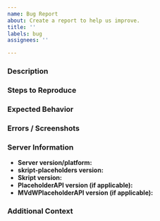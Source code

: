 ```yaml
---
name: Bug Report
about: Create a report to help us improve.
title: ''
labels: bug
assignees: ''

---
```


<!--- Please follow this template for us to identify your issue --->

### Description
<!--- A description of the problem occuring --->

### Steps to Reproduce
<!--- Steps to reproduce the problem. If applicable, add a script or code snippet here --->

### Expected Behavior
<!--- A description of what you expected to happen --->

### Errors / Screenshots
<!--- If applicable, add errors and screenshots to help explain your problem --->

<!---
 Please post a full console error if applicable.
 You should send long errors using a permanent and reliable paste service like Gist.
--->

### Server Information
* **Server version/platform:**       <!-- /version -->
* **skript-placeholders version:**                <!-- /version skript-placeholders -->
* **Skript version:**                <!-- /version Skript -->
* **PlaceholderAPI version (if applicable):**                <!-- /version PlaceholderAPI -->
* **MVdWPlaceholderAPI version (if applicable):**                <!-- /version MVdWPlaceholderAPI -->

### Additional Context
<!--- Add any other context about the problem here --->
